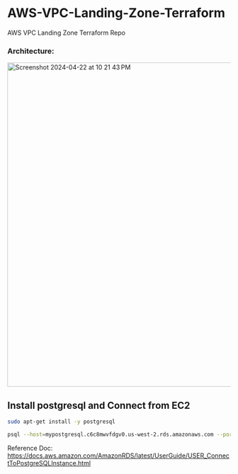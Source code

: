 # AWS-VPC-Landing-Zone-Terraform
AWS VPC Landing Zone Terraform Repo

### Architecture:

<img width="732" alt="Screenshot 2024-04-22 at 10 21 43 PM" src="https://github.com/yeshwanthlm/AWS-RDS-Terraform/assets/66474973/0790a16a-79b8-4b77-9131-969cd8d9af88">

## Install postgresql and Connect from EC2

```bash
sudo apt-get install -y postgresql
```

```bash
psql --host=mypostgresql.c6c8mwvfdgv0.us-west-2.rds.amazonaws.com --port=5432 --username=awsuser --password --dbname=mypgdb
```

Reference Doc: https://docs.aws.amazon.com/AmazonRDS/latest/UserGuide/USER_ConnectToPostgreSQLInstance.html




